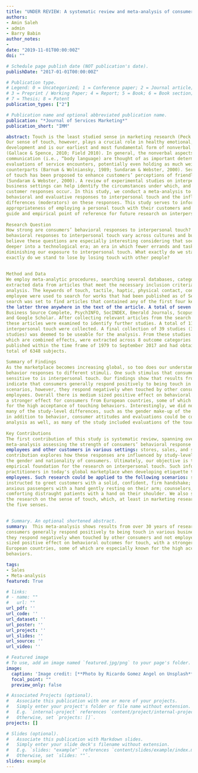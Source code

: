 ```yaml
---
title: "UNDER REVIEW: A systematic review and meta-analysis of consumers' behavioral responses to interpersonal touch"
authors:
- Amin Saleh
- admin
- Barry Babin
author_notes:
- 
date: "2019-11-01T00:00:00Z"
doi: ""

# Schedule page publish date (NOT publication's date).
publishDate: "2017-01-01T00:00:00Z"

# Publication type.
# Legend: 0 = Uncategorized; 1 = Conference paper; 2 = Journal article;
# 3 = Preprint / Working Paper; 4 = Report; 5 = Book; 6 = Book section;
# 7 = Thesis; 8 = Patent
publication_types: ["2"]

# Publication name and optional abbreviated publication name.
publication: "*Journal of Services Marketing*"
publication_short: "IMM"

abstract: Touch is the least studied sense in marketing research (Peck & Childers, 2008; Krishna, 2011). 
Our sense of touch, however, plays a crucial role in healthy emotional, social, and physical 
development and is our earliest and most fundamental form of nonverbal communication 
(Gallace & Spence, 2010; Field 2010). In general, the nonverbal aspects of interpersonal 
communication (i.e., “body language) are thought of as important determinates of customers’ 
evaluations of service encounters, potentially even holding as much weight as their verbal 
counterparts (Barnum & Wolniansky, 1989; Sundaram & Webster, 2000). Service providers’ use 
of touch has been proposed to enhance customers’ perceptions of friendliness and empathy 
(Sundaram & Webster, 2000). A review of experimental studies on interpersonal touch in 
business settings can help identify the circumstances under which, and to what degree, positive 
customer responses occur. In this study, we conduct a meta-analysis to assess customers’ overall 
behavioral and evaluative responses to interpersonal touch and the influence of study-level 
differences (moderators) on these responses. This study serves to inform firms on the value and 
appropriateness of employing a personal touch with their customers and clients, and to provide a 
guide and empirical point of reference for future research on interpersonal touch. 
 
Research Question  
How strong are consumers’ behavioral responses to interpersonal touch? Do consumer 
behavioral responses to interpersonal touch vary across cultures and business settings? We 
believe these questions are especially interesting considering that society is moving deeper and 
deeper into a technological era; an era in which fewer errands and tasks involve human contact, 
diminishing our exposure to interpersonal touch. What exactly do we stand to gain and what 
exactly do we stand to lose by losing touch with other people? 
 
 
Method and Data  
We employ meta-analytic procedures, searching several databases, categorizing literature, and 
extracted data from articles that meet the necessary inclusion criteria to be included in the 
analysis. The keywords of touch, tactile, haptic, physical contact, consumer, customer, and 
employee were used to search for works that had been published as of September 2018. The 
search was set to find articles that contained any of the first four keywords in combination with 
the latter three anywhere in the text of the article. A total of seven databases were searched: 
Business Source Complete, PsychINFO, SocINDEX, Emerald Journals, Scopus, ABI/INFORM, 
and Google Scholar. After collecting relevant articles from the search results, the references of 
these articles were examined to identify further studies. A total of 113 experimental studies on 
interpersonal touch were collected. A final collection of 39 studies (36 of which are field 
studies) was deemed to be useable for the analysis. From these studies a total 59 effects, some of 
which are combined effects, were extracted across 8 outcome categories. These studies were 
published within the time frame of 1979 to September 2017 and had obtained responses from a 
total of 6348 subjects.  
 
Summary of Findings  
As the marketplace becomes increasing global, so too does our understanding of consumers’ 
behavior responses to different stimuli. One such stimulus that consumers are especially 
sensitive to is interpersonal touch. Our findings show that results from over 30 years of research 
indicate that consumers generally respond positively to being touch in various business 
scenarios, however, they respond negatively when touched by other consumers and not 
employees. Overall there is medium sized positive effect on behavioral outcomes for touch, with 
a stronger effect for consumers from European countries, some of which are especially known 
for the high acceptance of touching behaviors. Interestingly, we did not find a strong influence of 
many of the study-level differences, such as the gender make-up of the sample. Moving forward, 
in addition to behavior, consumer attitudes and evaluations could be considered in this meta
analysis as well, as many of the study included evaluations of the toucher and the firm. 
 
Key Contributions  
The first contribution of this study is systematic review, spanning over 30 years of literature, and 
meta-analysis assessing the strength of consumers’ behavioral response to being touched by 
employees and other customers in various settings: stores, sales, and services. Our second 
contribution explores how these responses are influenced by study-level differences including 
the gender and nationality of consumers. Ultimately, our objective is to provide a guide and 
empirical foundation for the research on interpersonal touch. Such information is valuable to 
practitioners in today's global marketplace when developing etiquette training programs for their 
employees. Such research could be applied to the following scenarios: salespeople being 
instructed to greet customers with a solid, confident, firm handshake; flight attendants calming 
anxious passengers with a hand gently resting on their arm; counselors, nurses, and doctors 
comforting distraught patients with a hand on their shoulder. We also shed light on the state of 
the research on the sense of touch, which, at least in marketing research, is the least studied of 
the five senses. 
   

# Summary. An optional shortened abstract.
summary:  This meta-analysis shows results from over 30 years of research that indicates 
consumers generally respond positively to being touch in various business scenarios, however, 
they respond negatively when touched by other consumers and not employees – there is medium 
sized positive effect on behavioral outcomes for touch, with a stronger effect for consumers from 
European countries, some of which are especially known for the high acceptance of touching 
behaviors.  

tags:
- Sales
- Meta-analysis
featured: True

# links:
# - name: ""
#   url: ""
url_pdf: ''
url_code: ''
url_dataset: ''
url_poster: ''
url_project: ''
url_slides: ''
url_source: ''
url_video: ''

# Featured image
# To use, add an image named `featured.jpg/png` to your page's folder. 
image:
  caption: 'Image credit: [**Photo by Ricardo Gomez Angel on Unsplash**](https://unsplash.com/photos/D9kOnC_1AHw)'
  focal_point: ""
  preview_only: false

# Associated Projects (optional).
#   Associate this publication with one or more of your projects.
#   Simply enter your project's folder or file name without extension.
#   E.g. `internal-project` references `content/project/internal-project/index.md`.
#   Otherwise, set `projects: []`.
projects: []

# Slides (optional).
#   Associate this publication with Markdown slides.
#   Simply enter your slide deck's filename without extension.
#   E.g. `slides: "example"` references `content/slides/example/index.md`.
#   Otherwise, set `slides: ""`.
slides: example
---
```


